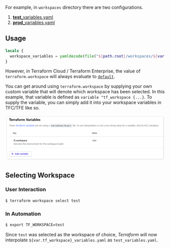 
For example, in `workspaces` directory there are two configurations.

1. [**test**_variables.yaml](./workspaces/test_variables.yaml)
2. [**prod**_variables.yaml](./workspaces/prod_variables.yaml)

## Usage

```tf
locals {
  workspace_variables = yamldecode(file("${path.root}/workspaces/${var.tf_workspace}_variables.yaml"))
}
```

However, in Terraform Cloud / Terraform Enterprise, the value of `terraform.workspace` will always evaluate to [`default`](https://www.terraform.io/docs/state/workspaces.html#workspace-internals).


You can get around using `terraform.workspace` by supplying your own custom variable that will denote which workspace has been selected. In this example, that variable is defined as `variable "tf_workspace {...}`. To supply the variable, you can simply add it into your workspace variables in TFC/TFE like so.

![tf_workspace](./docs/tf_workspace.png)

## Selecting Workspace

### User Interaction

```bash
$ terraform workspace select test
```

### In Automation

```bash
$ export TF_WORKSPACE=test
```

Since `test` was selected as the workspace of choice, _Terraform_ will now interpolate `${var.tf_workspace}_variables.yaml` as `test_variables.yaml`.
